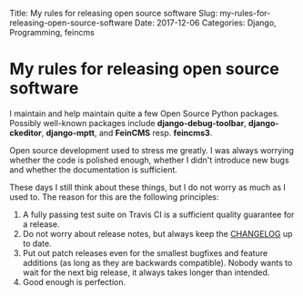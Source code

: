Title: My rules for releasing open source software
Slug: my-rules-for-releasing-open-source-software
Date: 2017-12-06
Categories: Django, Programming, feincms

# My rules for releasing open source software

I maintain and help maintain quite a few Open Source Python packages. Possibly well-known packages include **django-debug-toolbar**, **django-ckeditor**, **django-mptt**, and **FeinCMS** resp. **feincms3**.

Open source development used to stress me greatly. I was always worrying whether the code is polished enough, whether I didn't introduce new bugs and whether the documentation is sufficient.

These days I still think about these things, but I do not worry as much as I used to. The reason for this are the following principles:

1. A fully passing test suite on Travis CI is a sufficient quality guarantee for a release.
2. Do not worry about release notes, but always keep the [CHANGELOG](https://django-content-editor.readthedocs.io/en/latest/#change-log) up to date.
3. Put out patch releases even for the smallest bugfixes and feature additions (as long as they are backwards compatible). Nobody wants to wait for the next big release, it always takes longer than intended.
4. Good enough is perfection.
